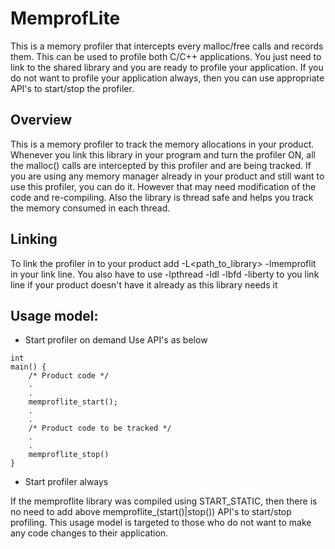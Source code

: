 MemprofLite
===============================================================================
This is a memory profiler that intercepts every malloc/free calls and records them. 
This can be used to profile both C/C++ applications. You just need to link to the 
shared library and you are ready to profile your application. If you do not want to 
profile your application always, then you can use appropriate API's to start/stop 
the profiler.

Overview
-------------------------------------------------------------------------------
This is a memory profiler to track the memory allocations in your product. 
Whenever you link  this library in your program and turn the profiler ON, all 
the malloc() calls are intercepted by this profiler and are being tracked. If you 
are using any memory manager already in your product and still want to use this 
profiler, you can do it. However that may need modification of the code and 
re-compiling. Also the library is thread safe and helps you track the 
memory consumed in each thread. 

Linking
-------------------------------------------------------------------------------
To link the profiler in to your product add -L<path_to_library> -lmemproflit in 
your link line. You also have to use -lpthread -ldl -lbfd -liberty to you link 
line if your product doesn't have it already as this library needs it

Usage model:
-------------------------------------------------------------------------------
- Start profiler on demand
Use API's as below 
```
int 
main() {
    /* Product code */
    .
    .
    memproflite_start();
    .
    .
    /* Product code to be tracked */
    .
    .
    memproflite_stop()
}
```

- Start profiler always

If the memproflite library was compiled using START_STATIC, then there is no need to add above 
memproflite_(start()|stop()) API's to start/stop profiling. This usage model is targeted to 
those who do not want to make any code changes to their application. 
